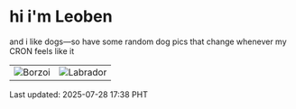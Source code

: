 # hi i'm Leoben

and i like dogs—so have some random dog pics that change whenever my CRON feels like it

|  |  |
|--------|----------|
| ![Borzoi](https://random-dog-vercel.vercel.app/api/random-borzoi?v=1753695522) | ![Labrador](https://random-dog-vercel.vercel.app/api/random-labrador?v=1753695522) |

Last updated: 2025-07-28 17:38 PHT
